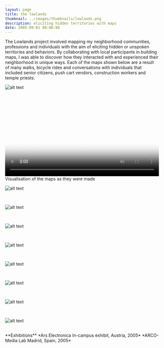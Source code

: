 ```yaml
---
layout: page
title: the lowlands
thumbnail: ../images/thumbnails/lowlands.png
description: eliciting hidden territories with maps
date: 2005-09-01 00:00:00
---
```


The Lowlands project involved mapping my neighborhood communities, professions and individuals with the aim of eliciting hidden or unspoken territories and behaviors. By collaborating with local participants in building maps, I was able to discover how they interacted with and experienced their neighborhood in unique ways. Each of the maps shown below are a result of many walks, bicycle rides and conversations with individuals that included senior citizens, push cart vendors, construction workers and temple priests.

![alt text][1]

<br>

<video width="100%" controls poster="https://dl.dropboxusercontent.com/u/2093993/site/lowlands/lowlandscover">
<source src="https://dl.dropboxusercontent.com/u/2093993/site/lowlands/lowlands.ogg" type="video/ogg">
<source src="https://dl.dropboxusercontent.com/u/2093993/site/lowlands/lowlands.mp4" type="video/mp4">
</video>
Visualisation of the maps as they were made

![alt text][2]

<br>

![alt text][3]

<br>

![alt text][4]

<br>

![alt text][5]

<br>

![alt text][6]

<br>

![alt text][7]

<br>

![alt text][8]

<br>

![alt text][9]

<br>
**Exhibitions**  
*Ars Electronica In-campus exhibit, Austria, 2005*  
*ARCO-Media Lab Madrid, Spain, 2005*

[1]: /images/lowlands/01.jpg "Title"
[2]: /images/lowlands/02.jpg "Title"
[3]: /images/lowlands/03.jpg "Title"
[4]: /images/lowlands/04.jpg "Title"
[5]: /images/lowlands/05.jpg "Title"
[6]: /images/lowlands/06.jpg "Title"
[7]: /images/lowlands/07.jpg "Title"
[8]: /images/lowlands/08.jpg "Title"
[9]: /images/lowlands/09.jpg "Title"